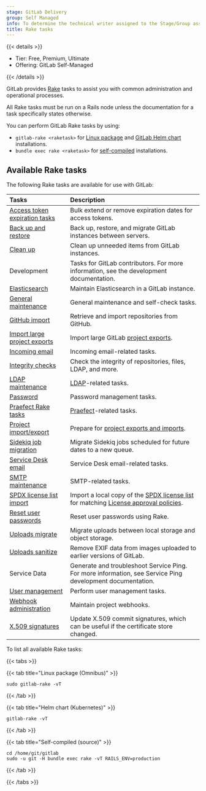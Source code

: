 ```yaml
---
stage: GitLab Delivery
group: Self Managed
info: To determine the technical writer assigned to the Stage/Group associated with this page, see https://handbook.gitlab.com/handbook/product/ux/technical-writing/#assignments
title: Rake tasks
---
```


{{< details >}}

- Tier: Free, Premium, Ultimate
- Offering: GitLab Self-Managed

{{< /details >}}

GitLab provides [Rake](https://ruby.github.io/rake/) tasks to assist you with common administration and operational
processes.

All Rake tasks must be run on a Rails node unless the documentation for a task specifically states otherwise.

You can perform GitLab Rake tasks by using:

- `gitlab-rake <raketask>` for [Linux package](https://docs.gitlab.com/omnibus/) and [GitLab Helm chart](https://docs.gitlab.com/charts/troubleshooting/kubernetes_cheat_sheet.html#gitlab-specific-kubernetes-information) installations.
- `bundle exec rake <raketask>` for [self-compiled](../../install/self_compiled/_index.md) installations.

## Available Rake tasks

The following Rake tasks are available for use with GitLab:

| Tasks                                                                                                 | Description |
|:------------------------------------------------------------------------------------------------------|:------------|
| [Access token expiration tasks](tokens/_index.md)                                                     | Bulk extend or remove expiration dates for access tokens. |
| [Back up and restore](../backup_restore/_index.md)                                                    | Back up, restore, and migrate GitLab instances between servers. |
| [Clean up](cleanup.md)                                                                                | Clean up unneeded items from GitLab instances. |
| Development                                                                                           | Tasks for GitLab contributors. For more information, see the development documentation. |
| [Elasticsearch](../../integration/advanced_search/elasticsearch.md#gitlab-advanced-search-rake-tasks) | Maintain Elasticsearch in a GitLab instance. |
| [General maintenance](maintenance.md)                                                                 | General maintenance and self-check tasks. |
| [GitHub import](../../user/project/import/github.md)                                                  | Retrieve and import repositories from GitHub. |
| [Import large project exports](project_import_export.md#import-large-projects)                        | Import large GitLab [project exports](../../user/project/settings/import_export.md). |
| [Incoming email](incoming_email.md)                                                                   | Incoming email-related tasks. |
| [Integrity checks](check.md)                                                                          | Check the integrity of repositories, files, LDAP, and more. |
| [LDAP maintenance](ldap.md)                                                                           | [LDAP](../auth/ldap/_index.md)-related tasks. |
| [Password](password.md)                                                                               | Password management tasks. |
| [Praefect Rake tasks](praefect.md)                                                                    | [Praefect](../gitaly/praefect/_index.md)-related tasks. |
| [Project import/export](project_import_export.md)                                                     | Prepare for [project exports and imports](../../user/project/settings/import_export.md). |
| [Sidekiq job migration](../sidekiq/sidekiq_job_migration.md)                                          | Migrate Sidekiq jobs scheduled for future dates to a new queue. |
| [Service Desk email](service_desk_email.md)                                                           | Service Desk email-related tasks. |
| [SMTP maintenance](smtp.md)                                                                           | SMTP-related tasks. |
| [SPDX license list import](spdx.md)                                                                   | Import a local copy of the [SPDX license list](https://spdx.org/licenses/) for matching [License approval policies](../../user/compliance/license_approval_policies.md). |
| [Reset user passwords](../../security/reset_user_password.md#use-a-rake-task)                         | Reset user passwords using Rake. |
| [Uploads migrate](uploads/migrate.md)                                                                 | Migrate uploads between local storage and object storage. |
| [Uploads sanitize](uploads/sanitize.md)                                                               | Remove EXIF data from images uploaded to earlier versions of GitLab. |
| Service Data                                                                                          | Generate and troubleshoot Service Ping. For more information, see Service Ping development documentation. |
| [User management](user_management.md)                                                                 | Perform user management tasks. |
| [Webhook administration](web_hooks.md)                                                                | Maintain project webhooks. |
| [X.509 signatures](x509_signatures.md)                                                                | Update X.509 commit signatures, which can be useful if the certificate store changed. |

To list all available Rake tasks:

{{< tabs >}}

{{< tab title="Linux package (Omnibus)" >}}

```shell
sudo gitlab-rake -vT
```

{{< /tab >}}

{{< tab title="Helm chart (Kubernetes)" >}}

```shell
gitlab-rake -vT
```

{{< /tab >}}

{{< tab title="Self-compiled (source)" >}}

```shell
cd /home/git/gitlab
sudo -u git -H bundle exec rake -vT RAILS_ENV=production
```

{{< /tab >}}

{{< /tabs >}}
